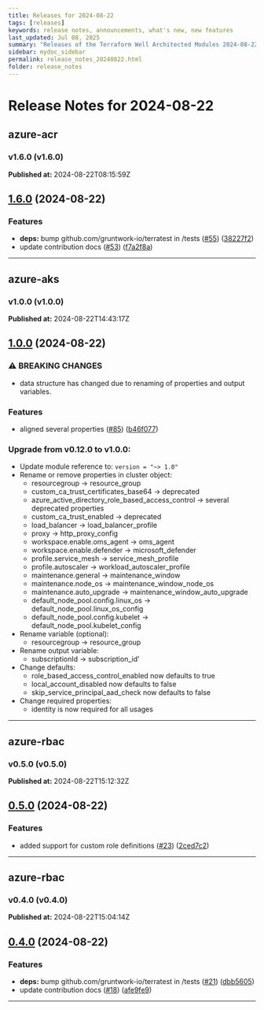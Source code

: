 ```yaml
---
title: Releases for 2024-08-22
tags: [releases]
keywords: release notes, announcements, what's new, new features
last_updated: Jul 08, 2025
summary: "Releases of the Terraform Well Architected Modules 2024-08-22"
sidebar: mydoc_sidebar
permalink: release_notes_20240822.html
folder: release_notes
---
```


# Release Notes for 2024-08-22

## azure-acr
### v1.6.0 (v1.6.0)
**Published at:** 2024-08-22T08:15:59Z

## [1.6.0](https://github.com/CloudNationHQ/terraform-azure-acr/compare/v1.5.0...v1.6.0) (2024-08-22)


### Features

* **deps:** bump github.com/gruntwork-io/terratest in /tests ([#55](https://github.com/CloudNationHQ/terraform-azure-acr/issues/55)) ([38227f2](https://github.com/CloudNationHQ/terraform-azure-acr/commit/38227f27ff124ca39724fc3424bd16e0eaa699c2))
* update contribution docs ([#53](https://github.com/CloudNationHQ/terraform-azure-acr/issues/53)) ([f7a2f8a](https://github.com/CloudNationHQ/terraform-azure-acr/commit/f7a2f8a4e07ba9c9803a66315cb8565979053c46))

---

## azure-aks
### v1.0.0 (v1.0.0)
**Published at:** 2024-08-22T14:43:17Z

## [1.0.0](https://github.com/CloudNationHQ/terraform-azure-aks/compare/v0.12.0...v1.0.0) (2024-08-22)


### ⚠ BREAKING CHANGES

* data structure has changed due to renaming of properties and output variables.

### Features

* aligned several properties ([#85](https://github.com/CloudNationHQ/terraform-azure-aks/issues/85)) ([b46f077](https://github.com/CloudNationHQ/terraform-azure-aks/commit/b46f077a03cad4bc4d18c9daeb3af40a92ea4bdc))

### Upgrade from v0.12.0 to v1.0.0:

- Update module reference to: `version = "~> 1.0"`
- Rename or remove properties in cluster object:
  - resourcegroup -> resource_group
  - custom_ca_trust_certificates_base64 -> deprecated
  - azure_active_directory_role_based_access_control -> several deprecated properties
  - custom_ca_trust_enabled -> deprecated
  - load_balancer -> load_balancer_profile
  - proxy -> http_proxy_config
  - workspace.enable.oms_agent -> oms_agent
  - workspace.enable.defender -> microsoft_defender
  - profile.service_mesh -> service_mesh_profile
  - profile.autoscaler -> workload_autoscaler_profile
  - maintenance.general -> maintenance_window
  - maintenance.node_os -> maintenance_window_node_os
  - maintenance.auto_upgrade -> maintenance_window_auto_upgrade
  - default_node_pool.config.linux_os -> default_node_pool.linux_os_config
  - default_node_pool.config.kubelet ->  default_node_pool.kubelet_config
- Rename variable (optional):
  - resourcegroup -> resource_group
- Rename output variable:
  - subscriptionId -> subscription_id'
- Change defaults:
  - role_based_access_control_enabled now defaults to true
  - local_account_disabled now defaults to false
  - skip_service_principal_aad_check now defaults to false
- Change required properties:
  - identity is now required for all usages

---

## azure-rbac
### v0.5.0 (v0.5.0)
**Published at:** 2024-08-22T15:12:32Z

## [0.5.0](https://github.com/CloudNationHQ/terraform-azure-rbac/compare/v0.4.0...v0.5.0) (2024-08-22)


### Features

* added support for custom role definitions ([#23](https://github.com/CloudNationHQ/terraform-azure-rbac/issues/23)) ([2ced7c2](https://github.com/CloudNationHQ/terraform-azure-rbac/commit/2ced7c2d0f9fce483d93432ea65bad6ebeb5ba6e))

---

## azure-rbac
### v0.4.0 (v0.4.0)
**Published at:** 2024-08-22T15:04:14Z

## [0.4.0](https://github.com/CloudNationHQ/terraform-azure-rbac/compare/v0.3.0...v0.4.0) (2024-08-22)


### Features

* **deps:** bump github.com/gruntwork-io/terratest in /tests ([#21](https://github.com/CloudNationHQ/terraform-azure-rbac/issues/21)) ([dbb5605](https://github.com/CloudNationHQ/terraform-azure-rbac/commit/dbb5605bfb3caadb07d78afd10380e91aee637e6))
* update contribution docs ([#18](https://github.com/CloudNationHQ/terraform-azure-rbac/issues/18)) ([afe9fe9](https://github.com/CloudNationHQ/terraform-azure-rbac/commit/afe9fe9fbefbfd98119528d9fb6df2afab273cb4))

---

